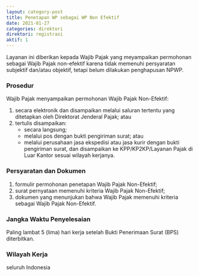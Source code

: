 ```yaml
---
layout: category-post
title: Penetapan WP sebagai WP Non Efektif
date: 2021-01-27
categories: direktori
direktori: registrasi
aktif: 1
---
```

Layanan ini diberikan kepada Wajib Pajak yang meyampaikan
permohonan sebagai Wajib Pajak non-efektif karena tidak memenuhi
persyaratan subjektif dan/atau objektif, tetapi belum dilakukan
penghapusan NPWP.

### Prosedur
Wajib Pajak menyampaikan permohonan Wajib Pajak Non-Efektif:
1. secara elektronik dan disampaikan melalui saluran tertentu yang ditetapkan oleh Direktorat Jenderal Pajak; atau
2.  tertulis disampaikan:
    - secara langsung;
    - melalui pos dengan bukti pengiriman surat; atau
    - melalui perusahaan jasa ekspedisi atau jasa kurir dengan bukti pengiriman surat, dan disampaikan ke KPP/KP2KP/Layanan Pajak di Luar Kantor sesuai wilayah kerjanya.

### Persyaratan dan Dokumen
1. formulir permohonan penetapan Wajib Pajak Non-Efektif;
2. surat pernyataan memenuhi kriteria Wajib Pajak Non-Efektif;
3. dokumen yang menunjukan bahwa Wajib Pajak memenuhi kriteria sebagai Wajib Pajak Non-Efektif.

### Jangka Waktu Penyelesaian
Paling lambat 5 (lima) hari kerja setelah Bukti Penerimaan Surat (BPS) diterbitkan.

### Wilayah Kerja
seluruh Indonesia
